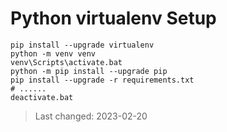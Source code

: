 # Python **virtualenv** Setup

```shell
pip install --upgrade virtualenv
python -m venv venv
venv\Scripts\activate.bat
python -m pip install --upgrade pip
pip install --upgrade -r requirements.txt
# ......
deactivate.bat
```

> Last changed: 2023-02-20
